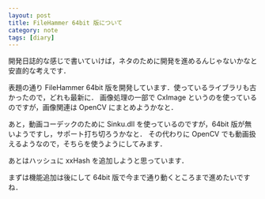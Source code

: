 ```yaml
---
layout: post
title: FileHammer 64bit 版について
category: note
tags: [diary]
---
```


開発日誌的な感じで書いていけば，ネタのために開発を進めるんじゃないかなと安直的な考えです．

表題の通り FileHammer 64bit 版を開発しています．使っているライブラリも古かったので，どれも最新に．
画像処理の一部で CxImage というのを使っているのですが，画像関連は OpenCV にまとめようかなと．

あと，動画コーデックのために Sinku.dll を使っているのですが，64bit 版が無いようですし，サポート打ち切ろうかなと．
その代わりに OpenCV でも動画扱えるようなので，そちらを使うようにしてみます．

あとはハッシュに xxHash を追加しようと思っています．

まずは機能追加は後にして 64bit 版で今まで通り動くところまで進めたいですね．
